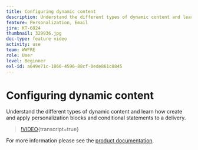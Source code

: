 ```yaml
---
title: Configuring dynamic content
description: Understand the different types of dynamic content and learn how create and apply personalization blocks and conditional statements to a delivery.
feature: Personalization, Email
jira: KT-6824
thumbnail: 329936.jpg
doc-type: feature video
activity: use
team: WWFRE
role: User
level: Beginner
exl-id: a649e71c-1866-4596-88cf-0ede861c8845
---
```

# Configuring dynamic content

Understand the different types of dynamic content and learn how create and apply personalization blocks and conditional statements to a delivery.

>[!VIDEO](https://video.tv.adobe.com/v/329936?quality=12&learn=on){transcript=true}

For more information please see the [product documentation](https://experienceleague.adobe.com/docs/campaign-classic/using/sending-messages/personalizing-deliveries/conditional-content.html?lang=en).
